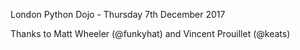 London Python Dojo - Thursday 7th December 2017

Thanks to Matt Wheeler (@funkyhat) and Vincent Prouillet (@keats)
